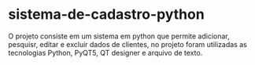 # sistema-de-cadastro-python
 O projeto consiste em um sistema em python que permite adicionar, pesquisr, editar e excluir dados de clientes, no projeto foram utilizadas as tecnologias Python, PyQT5, QT designer e arquivo de texto.

